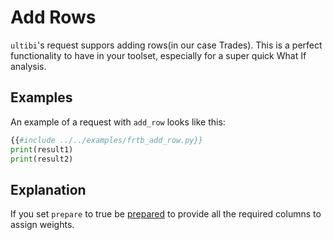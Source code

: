 # Add Rows

`ultibi`'s request suppors adding rows(in our case Trades). This is a perfect functionality to have in your toolset, especially for a super quick What If analysis.

## Examples

An example of a request with `add_row` looks like this:

```python
{{#include ../../examples/frtb_add_row.py}}
print(result1)
print(result2)
```

## Explanation

If you set `prepare` to true be [prepared](../../calculation/weights.md) to provide all the required columns to assign weights.
